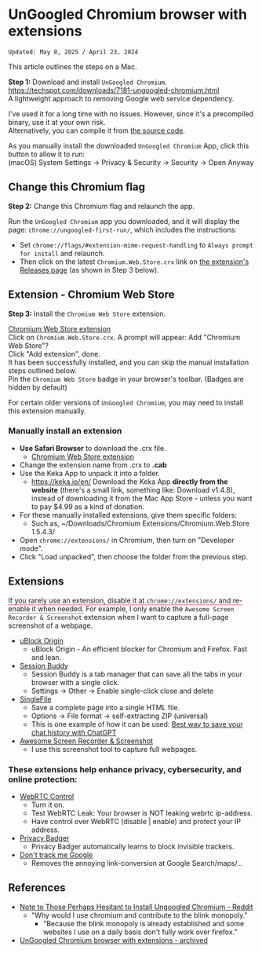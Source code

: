 # UnGoogled Chromium browser with extensions
`Updated: May 8, 2025 / April 23, 2024`

This article outlines the steps on a Mac.

**Step 1:** Download and install `UnGoogled Chromium`.  
https://techspot.com/downloads/7181-ungoogled-chromium.html  
A lightweight approach to removing Google web service dependency.

I've used it for a long time with no issues. However, since it's a precompiled binary, use it at your own risk.  
Alternatively, you can compile it from [the source code](https://github.com/ungoogled-software/ungoogled-chromium).

As you manually install the downloaded `UnGoogled Chromium` App, click this button to allow it to run:  
(macOS) System Settings → Privacy & Security → Security → Open Anyway

## Change this Chromium flag
**Step 2:** Change this Chromium flag and relaunch the app.

Run the `UnGoogled Chromium` app you downloaded, and it will display the page: `chrome://ungoogled-first-run/`, which includes the instructions:
- Set `chrome://flags/#extension-mime-request-handling` to `Always prompt for install` and relaunch.
- Then click on the latest `Chromium.Web.Store.crx` link on [the extension's Releases page](https://github.com/NeverDecaf/chromium-web-store/releases/latest) (as shown in Step 3 below).

## Extension - Chromium Web Store
**Step 3:** Install the `Chromium Web Store` extension.

[Chromium Web Store extension](https://github.com/NeverDecaf/chromium-web-store/releases/latest)  
Click on `Chromium.Web.Store.crx`. A prompt will appear: Add "Chromium Web Store"?  
Click "Add extension", done.  
It has been successfully installed, and you can skip the manual installation steps outlined below.  
Pin the `Chromium Web Store` badge in your browser's toolbar. (Badges are hidden by default)

For certain older versions of `UnGoogled Chromium`, you may need to install this extension manually.

### Manually install an extension
- **Use Safari Browser** to download the .crx file.
	- [Chromium Web Store extension](https://github.com/NeverDecaf/chromium-web-store/releases/latest)
- Change the extension name from .crx to **.cab**
- Use the Keka App to unpack it into a folder.
	- https://keka.io/en/ Download the Keka App **directly from the website** (there's a small link, something like:  Download v1.4.8), instead of downloading it from the Mac App Store - unless you want to pay $4.99 as a kind of donation.
- For these manually installed extensions, give them specific folders:
	- Such as, ~/Downloads/Chromium Extensions/Chromium.Web.Store 1.5.4.3/
- Open `chrome://extensions/` in Chromium, then turn on "Developer mode".
- Click "Load unpacked", then choose the folder from the previous step.

## Extensions
<span style="border-bottom:1.5px solid; border-bottom-color:#f55066;">If you rarely use an extension, disable it at `chrome://extensions/` and re-enable it when needed.</span> For example, I only enable the `Awesome Screen Recorder & Screenshot` extension when I want to capture a full-page screenshot of a webpage.

- [uBlock Origin](https://chromewebstore.google.com/detail/cjpalhdlnbpafiamejdnhcphjbkeiagm)
  - uBlock Origin - An efficient blocker for Chromium and Firefox. Fast and lean.
- [Session Buddy](https://chromewebstore.google.com/detail/edacconmaakjimmfgnblocblbcdcpbko)
  - Session Buddy is a tab manager that can save all the tabs in your browser with a single click.
  - Settings → Other → Enable single-click close and delete
- [SingleFile](https://chromewebstore.google.com/detail/mpiodijhokgodhhofbcjdecpffjipkle)
  - Save a complete page into a single HTML file.
  - Options → File format → self-extracting ZIP (universal)
  - This is one example of how it can be used: [Best way to save your chat history with ChatGPT](s.htm?p=export_chatgpt)
- [Awesome Screen Recorder & Screenshot](https://chromewebstore.google.com/detail/nlipoenfbbikpbjkfpfillcgkoblgpmj)
  - I use this screenshot tool to capture full webpages.

### These extensions help enhance privacy, cybersecurity, and online protection:
- [WebRTC Control](https://chromewebstore.google.com/detail/fjkmabmdepjfammlpliljpnbhleegehm)
  - Turn it on.
  - Test WebRTC Leak: Your browser is NOT leaking webrtc ip-address.
  - Have control over WebRTC (disable | enable) and protect your IP address.
- [Privacy Badger](https://chromewebstore.google.com/detail/pkehgijcmpdhfbdbbnkijodmdjhbjlgp)
  - Privacy Badger automatically learns to block invisible trackers.
- [Don't track me Google](https://chromewebstore.google.com/detail/gdbofhhdmcladcmmfjolgndfkpobecpg)
  - Removes the annoying link-conversion at Google Search/maps/...

## References
- [Note to Those Perhaps Hesitant to Install Ungoogled Chromium - Reddit](https://www.reddit.com/r/browsers/comments/16ceot2/note_to_those_perhaps_hesitant_to_install/?rdt=48071)
  - "Why would I use chromium and contribute to the blink monopoly."
    - "Because the blink monopoly is already established and some websites I use on a daily basis don't fully work over firefox."
- [UnGoogled Chromium browser with extensions - archived](s.htm?p=ungoogled_archived)
